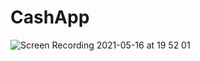 # CashApp
![Screen Recording 2021-05-16 at 19 52 01](https://user-images.githubusercontent.com/79869042/118409285-9adad080-b681-11eb-9294-9788778d82be.gif)
